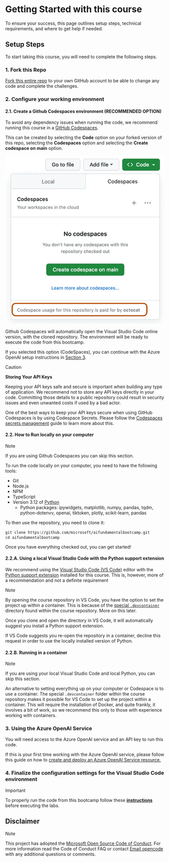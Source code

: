 # Getting Started with this course

To ensure your success, this page outlines setup steps, technical requirements, and where to get help if needed.

## Setup Steps

To start taking this course, you will need to complete the following steps.

### 1. Fork this Repo

[Fork this entire repo](https://github.com/microsoft/aifundamentalbootcamp/fork) to your own GitHub account to be able to change any code and complete the challenges.

### 2. Configure your working environment

#### 2.1. Create a Github Codespaces environment (RECOMMENDED OPTION)

To avoid any dependency issues when running the code, we recommend running this course in a [GitHub Codespaces](https://github.com/features/codespaces).

This can be created by selecting the **Code** option on your forked version of this repo, selecting the **Codespaces** option and selecting the **Create codespace on main** option.

![Dialog showing buttons to create a codespace](./images/who-will-pay.webp)

Github Codespaces will automatically open the Visual Studio Code online version, with the cloned repository. The environment will be ready to execute the code from this bootcamp.

If you selected this option (CodeSpaces), you can continue with the Azure OpenAI setup instructions in [Section 3](#3-using-the-azure-openai-service).

> [!CAUTION]
> **Storing Your API Keys**
>
> Keeping your API keys safe and secure is important when building any type of application. We recommend not to store any API keys directly in your code. Committing those details to a public repository could result in security issues and even unwanted costs if used by a bad actor.

One of the best ways to keep your API keys secure when using GitHub Codespaces is by using Codespace Secrets. Please follow the [Codespaces secrets management](https://docs.github.com/en/codespaces/managing-your-codespaces/managing-secrets-for-your-codespaces) guide to learn more about this.

#### 2.2. How to Run locally on your computer

> [!NOTE]  
> If you are using Github Codespaces you can skip this section.

To run the code locally on your computer, you need to have the following tools:

* Git
* Node.js
* NPM
* TypeScript
* Version 3.12 of [Python](https://www.python.org/downloads/)
  * Python packages: ipywidgets, matplotlib, numpy, pandas, tqdm, python-dotenvv, openai, tiktoken, plotly, scikit-learn, pandas

To then use the repository, you need to clone it:

```shell
git clone https://github.com/microsoft/aifundamentalbootcamp.git
cd aifundamentalbootcamp
```

Once you have everything checked out, you can get started!

#### 2.2.A. Using a local Visual Studio Code with the Python support extension

We recommend using the [Visual Studio Code (VS Code)](https://code.visualstudio.com/) editor with the [Python support extension](https://marketplace.visualstudio.com/items?itemName=ms-python.python) installed for this course. This is, however, more of a recommendation and not a definite requirement

> [!NOTE]  
> By opening the course repository in VS Code, you have the option to set the project up within a container. This is because of the [special `.devcontainer`](https://code.visualstudio.com/docs/devcontainers/containers?itemName=ms-python.python) directory found within the course repository. More on this later.
>
> Once you clone and open the directory in VS Code, it will automatically suggest you install a Python support extension.
>
> If VS Code suggests you re-open the repository in a container, decline this request in order to use the locally installed version of Python.

#### 2.2.B. Running in a container

> [!NOTE]  
> If you are using your local Visual Studio Code and local Python, you can skip this section.

An alternative to setting everything up on your computer or Codespace is to use a container. The special `.devcontainer` folder within the course repository makes it possible for VS Code to set up the project within a container. This will require the installation of Docker, and quite frankly, it involves a bit of work, so we recommend this only to those with experience working with containers.

### 3. Using the Azure OpenAI Service

You will need access to the Azure OpenAI service and an API key to run this code.

If this is your first time working with the Azure OpenAI service, please follow this guide on how to [create and deploy an Azure OpenAI Service resource.](https://learn.microsoft.com/azure/ai-services/openai/how-to/create-resource?pivots=web-portal)

### 4. Finalize the configuration settings for the Visual Studio Code environment

> [!IMPORTANT]  
> To properly run the code from this bootcamp follow these **[instructions](./SETUP.md)** before executing the labs.

## Disclaimer

> [!NOTE]
> This project has adopted the [Microsoft Open Source Code of Conduct](https://opensource.microsoft.com/codeofconduct/). For more information read the Code of Conduct FAQ or contact [Email opencode](opencode@microsoft.com) with any additional questions or comments.
